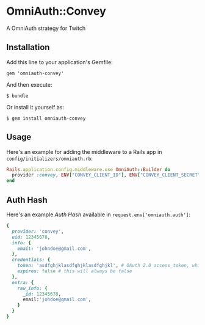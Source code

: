 # OmniAuth::Convey

A OmniAuth strategy for Twitch

## Installation

Add this line to your application's Gemfile:

    gem 'omniauth-convey'

And then execute:

    $ bundle

Or install it yourself as:

    $ gem install omniauth-convey

## Usage

Here's an example for adding the middleware to a Rails app in `config/initializers/omniauth.rb`:

```ruby
Rails.application.config.middleware.use OmniAuth::Builder do
  provider :convey, ENV["CONVEY_CLIENT_ID"], ENV["CONVEY_CLIENT_SECRET"]
end
```

## Auth Hash

Here's an example *Auth Hash* available in `request.env['omniauth.auth']`:

```ruby
{
  provider: 'convey',
  uid: 12345678,
  info: {
    email: 'johndoe@gmail.com',
  },
  credentials: {
    token: 'asdfghjklasdfghjklasdfghjkl', # OAuth 2.0 access_token, which you may wish to store
    expires: false # this will always be false
  },
  extra: {
    raw_info: {
      _id: 12345678,
      email:'johdoe@gmail.com',
    }
  }
}
```
